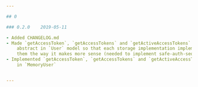 ```yaml
---

## 0

### 0.2.0    2019-05-11

- Added CHANGELOG.md
- Made `getAccessToken`, `getAccessTokens` and `getActiveAccessTokens`
    abstract in `User` model so that each storage implementation implements
    them the way it makes more sense (needed to implement safe-auth-sequelize)
- Implemented `getAccessToken`, `getAccessTokens` and `getActiveAccessTokens`
    in `MemoryUser`


---
```

